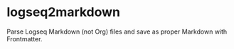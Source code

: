 # logseq2markdown
Parse Logseq Markdown (not Org) files and save as proper Markdown with Frontmatter.

